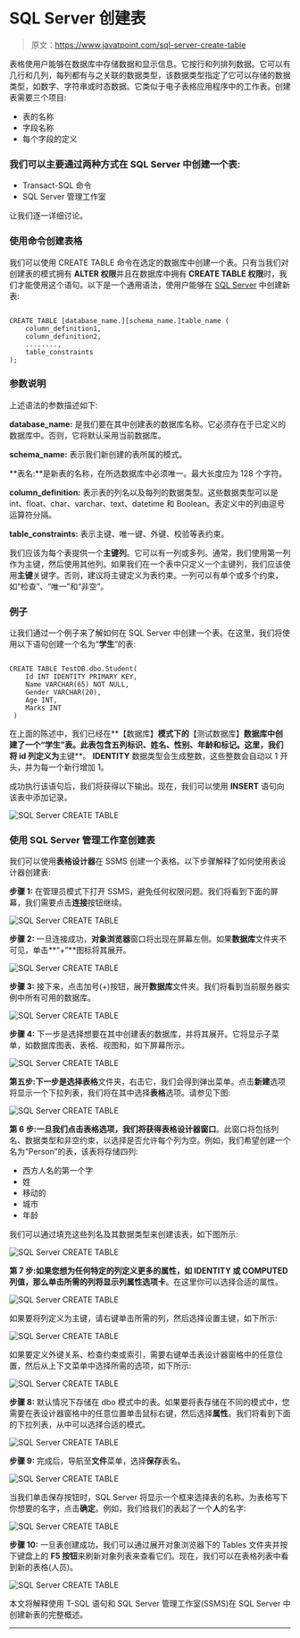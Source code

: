 # SQL Server 创建表

> 原文：<https://www.javatpoint.com/sql-server-create-table>

表格使用户能够在数据库中存储数据和显示信息。它按行和列排列数据。它可以有几行和几列，每列都有与之关联的数据类型，该数据类型指定了它可以存储的数据类型，如数字、字符串或时态数据。它类似于电子表格应用程序中的工作表。创建表需要三个项目:

*   表的名称
*   字段名称
*   每个字段的定义

### 我们可以主要通过两种方式在 SQL Server 中创建一个表:

*   Transact-SQL 命令
*   SQL Server 管理工作室

让我们逐一详细讨论。

### 使用命令创建表格

我们可以使用 CREATE TABLE 命令在选定的数据库中创建一个表。只有当我们对创建表的模式拥有 **ALTER 权限**并且在数据库中拥有 **CREATE TABLE 权限**时，我们才能使用这个语句。以下是一个通用语法，使用户能够在 [SQL Server](https://www.javatpoint.com/sql-server-tutorial) 中创建新表:

```

CREATE TABLE [database_name.][schema_name.]table_name (
    column_definition1,  
    column_definition2,  
    ........,  
    table_constraints  
);

```

### 参数说明

上述语法的参数描述如下:

**database_name:** 是我们要在其中创建表的数据库名称。它必须存在于已定义的数据库中。否则，它将默认采用当前数据库。

**schema_name:** 表示我们新创建的表所属的模式。

**表名:**是新表的名称，在所选数据库中必须唯一。最大长度应为 128 个字符。

**column_definition:** 表示表的列名以及每列的数据类型。这些数据类型可以是 int、float、char、varchar、text、datetime 和 Boolean。表定义中的列由逗号运算符分隔。

**table_constraints:** 表示主键、唯一键、外键、校验等表约束。

我们应该为每个表提供一个**主键列**。它可以有一列或多列。通常，我们使用第一列作为主键，然后使用其他列。如果我们在一个表中只定义一个主键列，我们应该使用**主键**关键字。否则，建议将主键定义为表约束。一列可以有单个或多个约束，如“检查”、“唯一”和“非空”。

### 例子

让我们通过一个例子来了解如何在 SQL Server 中创建一个表。在这里，我们将使用以下语句创建一个名为“**学生**”的表:

```

CREATE TABLE TestDB.dbo.Student(  
    Id INT IDENTITY PRIMARY KEY,  
    Name VARCHAR(65) NOT NULL,  
    Gender VARCHAR(20),  
    Age INT,  
    Marks INT 
 )

```

在上面的陈述中，我们已经在**【数据库】**模式下的**【测试数据库】**数据库中创建了一个“学生”表。此表包含五列标识、姓名、性别、年龄和标记。这里，我们将 **id 列**定义为**主键**。 **IDENTITY** 数据类型会生成整数，这些整数会自动以 1 开头，并为每一个新行增加 1。

成功执行该语句后，我们将获得以下输出。现在，我们可以使用 **INSERT** 语句向该表中添加记录。

![SQL Server CREATE TABLE](img/c3828ba31352124d0403756937173d5b.png)

### 使用 SQL Server 管理工作室创建表

我们可以使用**表格设计器**在 SSMS 创建一个表格。以下步骤解释了如何使用表设计器创建表:

**步骤 1:** 在管理员模式下打开 SSMS，避免任何权限问题。我们将看到下面的屏幕，我们需要点击**连接**按钮继续。

![SQL Server CREATE TABLE](img/110a8b3a9cfce14e17fc34f8bd80a644.png)

**步骤 2:** 一旦连接成功，**对象浏览器**窗口将出现在屏幕左侧。如果**数据库**文件夹不可见，单击**“+”**图标将其展开。

![SQL Server CREATE TABLE](img/55e87d6a02433ef22908b628063afd78.png)

**步骤 3:** 接下来，点击加号(+)按钮，展开**数据库**文件夹。我们将看到当前服务器实例中所有可用的数据库。

![SQL Server CREATE TABLE](img/6d2663c9f2e5c524a16da23a7fa6690a.png)

**步骤 4:** 下一步是选择想要在其中创建表的数据库，并将其展开。它将显示子菜单，如数据库图表、表格、视图和，如下屏幕所示。

![SQL Server CREATE TABLE](img/5407d5b5625518e3821ef735d9e85521.png)

**第五步:**下一步是选择**表格**文件夹，右击它，我们会得到弹出菜单。点击**新建**选项将显示一个下拉列表，我们将在其中选择**表格**选项。请参见下图:

![SQL Server CREATE TABLE](img/f9a5bd54cd5950f4768a8efc81fff3da.png)

**第 6 步:**一旦我们点击表格选项，我们将获得**表格设计器窗口**。此窗口将包括列名、数据类型和非空约束，以选择是否允许每个列为空。例如，我们希望创建一个名为“Person”的表，该表将存储四列:

*   西方人名的第一个字
*   姓
*   移动的
*   城市
*   年龄

我们可以通过填充这些列名及其数据类型来创建该表，如下图所示:

![SQL Server CREATE TABLE](img/4f491e9007da470a816b8ecc445baf4f.png)

**第 7 步:**如果您想为任何特定的列定义更多的属性，如 IDENTITY 或 COMPUTED 列值，那么单击所需的列将显示列**属性选项卡**。在这里你可以选择合适的属性。

![SQL Server CREATE TABLE](img/af6e26513d3facaff7d570807f64be4d.png)

如果要将列定义为主键，请右键单击所需的列，然后选择设置主键，如下所示:

![SQL Server CREATE TABLE](img/f269581ac4161afddddefba6fb8b48b4.png)

如果要定义外键关系、检查约束或索引，需要右键单击表设计器窗格中的任意位置，然后从上下文菜单中选择所需的选项，如下所示:

![SQL Server CREATE TABLE](img/2fa86f6cc77394ac432ab640d392d797.png)

**步骤 8:** 默认情况下存储在 dbo 模式中的表。如果要将表存储在不同的模式中，您需要在表设计器窗格中的任意位置单击鼠标右键，然后选择**属性**。我们将看到下面的下拉列表，从中可以选择合适的模式。

![SQL Server CREATE TABLE](img/8b872f616976b857898efc37d1f6e0e5.png)

**步骤 9:** 完成后，导航至**文件**菜单，选择**保存**表名。

![SQL Server CREATE TABLE](img/0f52eb2c8bfc94808baf3ce6acc2de9b.png)

当我们单击保存按钮时，SQL Server 将显示一个框来选择表的名称。为表格写下你想要的名字，点击**确定**。例如，我们给我们的表起了一个**人**的名字:

![SQL Server CREATE TABLE](img/6fc9682383dd0b337a46dcdbdd32c11a.png)

**步骤 10:** 一旦表创建成功，我们可以通过展开对象浏览器下的 Tables 文件夹并按下键盘上的 **F5 按钮**来刷新对象列表来查看它们。现在，我们可以在表格列表中看到新的表格(人员)。

![SQL Server CREATE TABLE](img/5170b4b017892e305869981e0142772a.png)

本文将解释使用 T-SQL 语句和 SQL Server 管理工作室(SSMS)在 SQL Server 中创建新表的完整概述。

* * *